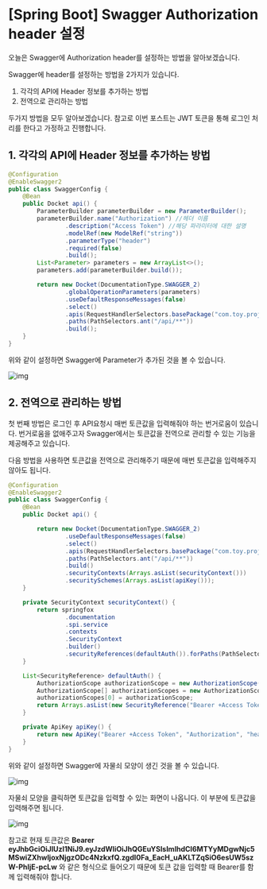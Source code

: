 # [Spring Boot] Swagger Authorization header 설정

오늘은 Swagger에 Authorization header를 설정하는 방법을 알아보겠습니다.

Swagger에 header를 설정하는 방법을 2가지가 있습니다.

1. 각각의 API에 Header 정보를 추가하는 방법
2. 전역으로 관리하는 방법

두가지 방법을 모두 알아보겠습니다. 참고로 이번 포스트는 JWT 토큰을 통해 로그인 처리를 한다고 가정하고 진행합니다.

## 1. 각각의 API에 Header 정보를 추가하는 방법

```java
@Configuration
@EnableSwagger2
public class SwaggerConfig {
    @Bean
    public Docket api() {
        ParameterBuilder parameterBuilder = new ParameterBuilder();
        parameterBuilder.name("Authorization") //헤더 이름
                .description("Access Token") //해당 파라미터에 대한 설명
                .modelRef(new ModelRef("string"))
                .parameterType("header")
                .required(false)
                .build();
        List<Parameter> parameters = new ArrayList<>();
        parameters.add(parameterBuilder.build());

        return new Docket(DocumentationType.SWAGGER_2)
                .globalOperationParameters(parameters)
                .useDefaultResponseMessages(false)
                .select()
                .apis(RequestHandlerSelectors.basePackage("com.toy.project"))
                .paths(PathSelectors.ant("/api/**"))
                .build();
    }
}
```

위와 같이 설정하면 Swagger에 Parameter가 추가된 것을 볼 수 있습니다.

![img](https://blog.kakaocdn.net/dn/cjzzfG/btq4H9sVxh0/1uD5Zq41RDFJBv62gOfLSk/img.png)

## 2. 전역으로 관리하는 방법

첫 번째 방법은 로그인 후 API요청시 매번 토큰값을 입력해줘야 하는 번거로움이 있습니다. 번거로움을 없애주고자 Swagger에서는 토큰값을 전역으로 관리할 수 있는 기능을 제공해주고 있습니다.

다음 방법을 사용하면 토큰값을 전역으로 관리해주기 때문에 매번 토큰값을 입력해주지 않아도 됩니다.

~~~java
@Configuration
@EnableSwagger2
public class SwaggerConfig {
    @Bean
    public Docket api() {

        return new Docket(DocumentationType.SWAGGER_2)
                .useDefaultResponseMessages(false)
                .select()
                .apis(RequestHandlerSelectors.basePackage("com.toy.project"))
                .paths(PathSelectors.ant("/api/**"))
                .build()
                .securityContexts(Arrays.asList(securityContext()))
                .securitySchemes(Arrays.asList(apiKey()));
    }

    private SecurityContext securityContext() {
        return springfox
                .documentation
                .spi.service
                .contexts
                .SecurityContext
                .builder()
                .securityReferences(defaultAuth()).forPaths(PathSelectors.any()).build();
    }

    List<SecurityReference> defaultAuth() {
        AuthorizationScope authorizationScope = new AuthorizationScope("global", "accessEverything");
        AuthorizationScope[] authorizationScopes = new AuthorizationScope[1];
        authorizationScopes[0] = authorizationScope;
        return Arrays.asList(new SecurityReference("Bearer +Access Token", authorizationScopes));
    }

    private ApiKey apiKey() {
        return new ApiKey("Bearer +Access Token", "Authorization", "header");
    }
}
~~~

위와 같이 설정하면 Swagger에 자물쇠 모양이 생긴 것을 볼 수 있습니다.

![img](https://blog.kakaocdn.net/dn/bVG6F1/btq4MScgfcF/RHLBV1gjgd2YXqKHtWgdmk/img.png)



자물쇠 모양을 클릭하면 토큰값을 입력할 수 있는 화면이 나옵니다. 이 부분에 토큰값을 입력해주면 됩니다.

![img](https://blog.kakaocdn.net/dn/bCsloI/btq4H1hLs1M/7rQsHt7A64a2chcpwJMckk/img.png)

참고로 현재 토큰값은 **Bearer** **eyJhbGciOiJIUzI1NiJ9.eyJzdWIiOiJhQGEuYSIsImlhdCI6MTYyMDgwNjc5MSwiZXhwIjoxNjgzODc4NzkxfQ.zgdI0Fa_EacH_uAKLTZqSiO6esUW5szW-PhIjE-pcLw** 와 같은 형식으로 들어오기 때문에 토큰 값을 입력할 때 Bearer를 함께 입력해줘야 합니다.

